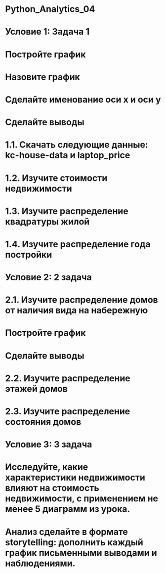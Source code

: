 # Python_Analytics_04
# Условие 1: Задача 1
# Постройте график
# Назовите график
# Сделайте именование оси x и оси y
# Сделайте выводы

# 1.1. Скачать следующие данные: kc-house-data и laptop_price
# 1.2. Изучите стоимости недвижимости
# 1.3. Изучите распределение квадратуры жилой
# 1.4. Изучите распределение года постройки

# Условие 2: 2 задача
# 2.1. Изучите распределение домов от наличия вида на набережную
# Постройте график
# Сделайте выводы
# 2.2. Изучите распределение этажей домов
# 2.3. Изучите распределение состояния домов

# Условие 3: 3 задача
# Исследуйте, какие характеристики недвижимости влияют на стоимость недвижимости, с применением не менее 5 диаграмм из урока.
# Анализ сделайте в формате storytelling: дополнить каждый график письменными выводами и наблюдениями.
